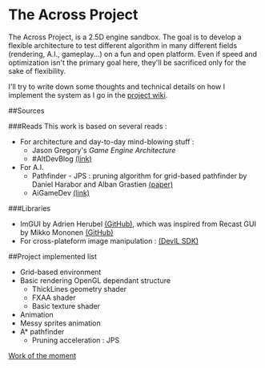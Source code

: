 The Across Project
=============
The Across Project, is a 2.5D engine sandbox. The goal is to develop a flexible architecture to test different algorithm in many different fields (rendering, A.I., gameplay...) on a fun and open platform.
Even if speed and optimization isn't the primary goal here, they'll be sacrificed only for the sake of flexibility.

I'll try to write down some thoughts and technical details on how I implement the system as I go in the [project wiki](https://github.com/FlorianDeconinck/AcrossProject/wiki).

##Sources

###Reads
This work is based on several reads : 
* For architecture and day-to-day mind-blowing stuff :
  * Jason Gregory's *Game Engine Architecture*
  * #AltDevBlog [(link)](http://www.altdevblogaday.com/)
* For A.I. 
  * Pathfinder - JPS : pruning algorithm for grid-based pathfinder by Daniel Harabor and Alban Grastien [(paper)](http://users.cecs.anu.edu.au/~dharabor/data/papers/harabor-grastien-socs12.pdf)
  * AiGameDev [(link)](http://aigamedev.com/)

###Libraries
* ImGUI by Adrien Herubel [(GitHub)](https://github.com/AdrienHerubel/imgui), which was inspired from Recast GUI by Mikko Mononen [(GitHub)](https://github.com/memononen/recastnavigation)
* For cross-plateform image manipulation :  [(DevIL SDK)](http://openil.sourceforge.net/)

##Project implemented list
* Grid-based environment
* Basic rendering OpenGL dependant structure
  * ThickLines geometry shader
  * FXAA shader
  * Basic texture shader
* Animation
 * Messy sprites animation
* A* pathfinder
  * Pruning acceleration : JPS



[Work of the moment](https://github.com/FlorianDeconinck/AcrossProject/wiki/Across-Wiki---News#and-now-on-the-across-project)

